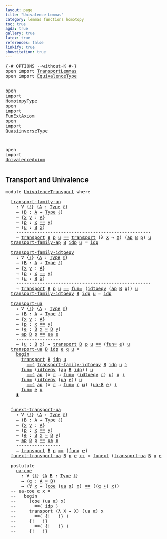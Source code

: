 ```yaml
---
layout: page
title: "Univalence Lemmas"
category: lemmas functions homotopy
toc: true
agda: true
gallery: true
latex: true
references: false
linkify: true
showcitation: true
---
```


<div class="hide" >
<pre class="Agda">
<a id="227" class="Symbol">{-#</a> <a id="231" class="Keyword">OPTIONS</a> <a id="239" class="Pragma">--without-K</a> <a id="251" class="Symbol">#-}</a>
<a id="255" class="Keyword">open</a> <a id="260" class="Keyword">import</a> <a id="267" href="TransportLemmas.html" class="Module">TransportLemmas</a>
<a id="283" class="Keyword">open</a> <a id="288" class="Keyword">import</a> <a id="295" href="EquivalenceType.html" class="Module">EquivalenceType</a>

<a id="312" class="Keyword">open</a> <a id="317" class="Keyword">import</a> <a id="324" href="HomotopyType.html" class="Module">HomotopyType</a>
<a id="337" class="Keyword">open</a> <a id="342" class="Keyword">import</a> <a id="349" href="FunExtAxiom.html" class="Module">FunExtAxiom</a>
<a id="361" class="Keyword">open</a> <a id="366" class="Keyword">import</a> <a id="373" href="QuasiinverseType.html" class="Module">QuasiinverseType</a>

<a id="391" class="Keyword">open</a> <a id="396" class="Keyword">import</a> <a id="403" href="UnivalenceAxiom.html" class="Module">UnivalenceAxiom</a>
</pre>
</div>

## Transport and Univalence

<pre class="Agda">
<a id="480" class="Keyword">module</a> <a id="487" href="UnivalenceTransport.html" class="Module">UnivalenceTransport</a> <a id="507" class="Keyword">where</a>

  <a id="transport-family-ap"></a><a id="516" href="UnivalenceTransport.html#516" class="Function">transport-family-ap</a>
    <a id="540" class="Symbol">:</a> <a id="542" class="Symbol">∀</a> <a id="544" class="Symbol">{</a><a id="545" href="UnivalenceTransport.html#545" class="Bound">ℓ</a><a id="546" class="Symbol">}</a> <a id="548" class="Symbol">{</a><a id="549" href="UnivalenceTransport.html#549" class="Bound">A</a> <a id="551" class="Symbol">:</a> <a id="553" href="Intro.html#1813" class="Function">Type</a> <a id="558" href="UnivalenceTransport.html#545" class="Bound">ℓ</a><a id="559" class="Symbol">}</a>
    <a id="565" class="Symbol">→</a> <a id="567" class="Symbol">(</a><a id="568" href="UnivalenceTransport.html#568" class="Bound">B</a> <a id="570" class="Symbol">:</a> <a id="572" href="UnivalenceTransport.html#549" class="Bound">A</a> <a id="574" class="Symbol">→</a> <a id="576" href="Intro.html#1813" class="Function">Type</a> <a id="581" href="UnivalenceTransport.html#545" class="Bound">ℓ</a><a id="582" class="Symbol">)</a>
    <a id="588" class="Symbol">→</a> <a id="590" class="Symbol">{</a><a id="591" href="UnivalenceTransport.html#591" class="Bound">x</a> <a id="593" href="UnivalenceTransport.html#593" class="Bound">y</a> <a id="595" class="Symbol">:</a> <a id="597" href="UnivalenceTransport.html#549" class="Bound">A</a><a id="598" class="Symbol">}</a>
    <a id="604" class="Symbol">→</a> <a id="606" class="Symbol">(</a><a id="607" href="UnivalenceTransport.html#607" class="Bound">p</a> <a id="609" class="Symbol">:</a> <a id="611" href="UnivalenceTransport.html#591" class="Bound">x</a> <a id="613" href="BasicTypes.html#4294" class="Datatype Operator">==</a> <a id="616" href="UnivalenceTransport.html#593" class="Bound">y</a><a id="617" class="Symbol">)</a>
    <a id="623" class="Symbol">→</a> <a id="625" class="Symbol">(</a><a id="626" href="UnivalenceTransport.html#626" class="Bound">u</a> <a id="628" class="Symbol">:</a> <a id="630" href="UnivalenceTransport.html#568" class="Bound">B</a> <a id="632" href="UnivalenceTransport.html#591" class="Bound">x</a><a id="633" class="Symbol">)</a>
    <a id="639" class="Comment">---------------------------------------------------</a>
    <a id="695" class="Symbol">→</a> <a id="697" href="Transport.html#472" class="Function">transport</a> <a id="707" href="UnivalenceTransport.html#568" class="Bound">B</a> <a id="709" href="UnivalenceTransport.html#607" class="Bound">p</a> <a id="711" href="UnivalenceTransport.html#626" class="Bound">u</a> <a id="713" href="BasicTypes.html#4294" class="Datatype Operator">==</a> <a id="716" href="Transport.html#472" class="Function">transport</a> <a id="726" class="Symbol">(λ</a> <a id="729" href="UnivalenceTransport.html#729" class="Bound">X</a> <a id="731" class="Symbol">→</a> <a id="733" href="UnivalenceTransport.html#729" class="Bound">X</a><a id="734" class="Symbol">)</a> <a id="736" class="Symbol">(</a><a id="737" href="AlgebraOnPaths.html#395" class="Function">ap</a> <a id="740" href="UnivalenceTransport.html#568" class="Bound">B</a> <a id="742" href="UnivalenceTransport.html#607" class="Bound">p</a><a id="743" class="Symbol">)</a> <a id="745" href="UnivalenceTransport.html#626" class="Bound">u</a>
  <a id="749" href="UnivalenceTransport.html#516" class="Function">transport-family-ap</a> <a id="769" href="UnivalenceTransport.html#769" class="Bound">B</a> <a id="771" href="BasicTypes.html#4349" class="InductiveConstructor">idp</a> <a id="775" href="UnivalenceTransport.html#775" class="Bound">u</a> <a id="777" class="Symbol">=</a> <a id="779" href="BasicTypes.html#4349" class="InductiveConstructor">idp</a>

  <a id="transport-family-idtoeqv"></a><a id="786" href="UnivalenceTransport.html#786" class="Function">transport-family-idtoeqv</a>
    <a id="815" class="Symbol">:</a> <a id="817" class="Symbol">∀</a> <a id="819" class="Symbol">{</a><a id="820" href="UnivalenceTransport.html#820" class="Bound">ℓ</a><a id="821" class="Symbol">}</a> <a id="823" class="Symbol">{</a><a id="824" href="UnivalenceTransport.html#824" class="Bound">A</a> <a id="826" class="Symbol">:</a> <a id="828" href="Intro.html#1813" class="Function">Type</a> <a id="833" href="UnivalenceTransport.html#820" class="Bound">ℓ</a><a id="834" class="Symbol">}</a>
    <a id="840" class="Symbol">→</a> <a id="842" class="Symbol">(</a><a id="843" href="UnivalenceTransport.html#843" class="Bound">B</a> <a id="845" class="Symbol">:</a> <a id="847" href="UnivalenceTransport.html#824" class="Bound">A</a> <a id="849" class="Symbol">→</a> <a id="851" href="Intro.html#1813" class="Function">Type</a> <a id="856" href="UnivalenceTransport.html#820" class="Bound">ℓ</a><a id="857" class="Symbol">)</a>
    <a id="863" class="Symbol">→</a> <a id="865" class="Symbol">{</a><a id="866" href="UnivalenceTransport.html#866" class="Bound">x</a> <a id="868" href="UnivalenceTransport.html#868" class="Bound">y</a> <a id="870" class="Symbol">:</a> <a id="872" href="UnivalenceTransport.html#824" class="Bound">A</a><a id="873" class="Symbol">}</a>
    <a id="879" class="Symbol">→</a> <a id="881" class="Symbol">(</a><a id="882" href="UnivalenceTransport.html#882" class="Bound">p</a> <a id="884" class="Symbol">:</a> <a id="886" href="UnivalenceTransport.html#866" class="Bound">x</a> <a id="888" href="BasicTypes.html#4294" class="Datatype Operator">==</a> <a id="891" href="UnivalenceTransport.html#868" class="Bound">y</a><a id="892" class="Symbol">)</a>
    <a id="898" class="Symbol">→</a> <a id="900" class="Symbol">(</a><a id="901" href="UnivalenceTransport.html#901" class="Bound">u</a> <a id="903" class="Symbol">:</a> <a id="905" href="UnivalenceTransport.html#843" class="Bound">B</a> <a id="907" href="UnivalenceTransport.html#866" class="Bound">x</a><a id="908" class="Symbol">)</a>
    <a id="914" class="Comment">---------------------------------------------------</a>
    <a id="970" class="Symbol">→</a> <a id="972" href="Transport.html#472" class="Function">transport</a> <a id="982" href="UnivalenceTransport.html#843" class="Bound">B</a> <a id="984" href="UnivalenceTransport.html#882" class="Bound">p</a> <a id="986" href="UnivalenceTransport.html#901" class="Bound">u</a> <a id="988" href="BasicTypes.html#4294" class="Datatype Operator">==</a> <a id="991" href="EquivalenceType.html#1311" class="Function">fun≃</a> <a id="996" class="Symbol">(</a><a id="997" href="UnivalenceAxiom.html#705" class="Function">idtoeqv</a> <a id="1005" class="Symbol">(</a><a id="1006" href="AlgebraOnPaths.html#395" class="Function">ap</a> <a id="1009" href="UnivalenceTransport.html#843" class="Bound">B</a> <a id="1011" href="UnivalenceTransport.html#882" class="Bound">p</a><a id="1012" class="Symbol">))</a> <a id="1015" href="UnivalenceTransport.html#901" class="Bound">u</a>
  <a id="1019" href="UnivalenceTransport.html#786" class="Function">transport-family-idtoeqv</a> <a id="1044" href="UnivalenceTransport.html#1044" class="Bound">B</a> <a id="1046" href="BasicTypes.html#4349" class="InductiveConstructor">idp</a> <a id="1050" href="UnivalenceTransport.html#1050" class="Bound">u</a> <a id="1052" class="Symbol">=</a> <a id="1054" href="BasicTypes.html#4349" class="InductiveConstructor">idp</a>

  <a id="transport-ua"></a><a id="1061" href="UnivalenceTransport.html#1061" class="Function">transport-ua</a>
    <a id="1078" class="Symbol">:</a> <a id="1080" class="Symbol">∀</a> <a id="1082" class="Symbol">{</a><a id="1083" href="UnivalenceTransport.html#1083" class="Bound">ℓ</a><a id="1084" class="Symbol">}</a> <a id="1086" class="Symbol">{</a><a id="1087" href="UnivalenceTransport.html#1087" class="Bound">A</a> <a id="1089" class="Symbol">:</a> <a id="1091" href="Intro.html#1813" class="Function">Type</a> <a id="1096" href="UnivalenceTransport.html#1083" class="Bound">ℓ</a><a id="1097" class="Symbol">}</a>
    <a id="1103" class="Symbol">→</a> <a id="1105" class="Symbol">(</a><a id="1106" href="UnivalenceTransport.html#1106" class="Bound">B</a> <a id="1108" class="Symbol">:</a> <a id="1110" href="UnivalenceTransport.html#1087" class="Bound">A</a> <a id="1112" class="Symbol">→</a> <a id="1114" href="Intro.html#1813" class="Function">Type</a> <a id="1119" href="UnivalenceTransport.html#1083" class="Bound">ℓ</a><a id="1120" class="Symbol">)</a>
    <a id="1126" class="Symbol">→</a> <a id="1128" class="Symbol">{</a><a id="1129" href="UnivalenceTransport.html#1129" class="Bound">x</a> <a id="1131" href="UnivalenceTransport.html#1131" class="Bound">y</a> <a id="1133" class="Symbol">:</a> <a id="1135" href="UnivalenceTransport.html#1087" class="Bound">A</a><a id="1136" class="Symbol">}</a>
    <a id="1142" class="Symbol">→</a> <a id="1144" class="Symbol">(</a><a id="1145" href="UnivalenceTransport.html#1145" class="Bound">p</a> <a id="1147" class="Symbol">:</a> <a id="1149" href="UnivalenceTransport.html#1129" class="Bound">x</a> <a id="1151" href="BasicTypes.html#4294" class="Datatype Operator">==</a> <a id="1154" href="UnivalenceTransport.html#1131" class="Bound">y</a><a id="1155" class="Symbol">)</a>
    <a id="1161" class="Symbol">→</a> <a id="1163" class="Symbol">(</a><a id="1164" href="UnivalenceTransport.html#1164" class="Bound">e</a> <a id="1166" class="Symbol">:</a> <a id="1168" href="UnivalenceTransport.html#1106" class="Bound">B</a> <a id="1170" href="UnivalenceTransport.html#1129" class="Bound">x</a> <a id="1172" href="EquivalenceType.html#994" class="Function Operator">≃</a> <a id="1174" href="UnivalenceTransport.html#1106" class="Bound">B</a> <a id="1176" href="UnivalenceTransport.html#1131" class="Bound">y</a><a id="1177" class="Symbol">)</a>
    <a id="1183" class="Symbol">→</a> <a id="1185" href="AlgebraOnPaths.html#395" class="Function">ap</a> <a id="1188" href="UnivalenceTransport.html#1106" class="Bound">B</a> <a id="1190" href="UnivalenceTransport.html#1145" class="Bound">p</a> <a id="1192" href="BasicTypes.html#4294" class="Datatype Operator">==</a> <a id="1195" href="UnivalenceAxiom.html#1389" class="Function">ua</a> <a id="1198" href="UnivalenceTransport.html#1164" class="Bound">e</a>
    <a id="1204" class="Comment">-----------------</a>
    <a id="1226" class="Symbol">→</a> <a id="1228" class="Symbol">(</a><a id="1229" href="UnivalenceTransport.html#1229" class="Bound">u</a> <a id="1231" class="Symbol">:</a> <a id="1233" href="UnivalenceTransport.html#1106" class="Bound">B</a> <a id="1235" href="UnivalenceTransport.html#1129" class="Bound">x</a><a id="1236" class="Symbol">)</a> <a id="1238" class="Symbol">→</a> <a id="1240" href="Transport.html#472" class="Function">transport</a> <a id="1250" href="UnivalenceTransport.html#1106" class="Bound">B</a> <a id="1252" href="UnivalenceTransport.html#1145" class="Bound">p</a> <a id="1254" href="UnivalenceTransport.html#1229" class="Bound">u</a> <a id="1256" href="BasicTypes.html#4294" class="Datatype Operator">==</a> <a id="1259" class="Symbol">(</a><a id="1260" href="EquivalenceType.html#1311" class="Function">fun≃</a> <a id="1265" href="UnivalenceTransport.html#1164" class="Bound">e</a><a id="1266" class="Symbol">)</a> <a id="1268" href="UnivalenceTransport.html#1229" class="Bound">u</a>
  <a id="1272" href="UnivalenceTransport.html#1061" class="Function">transport-ua</a> <a id="1285" href="UnivalenceTransport.html#1285" class="Bound">B</a> <a id="1287" href="BasicTypes.html#4349" class="InductiveConstructor">idp</a> <a id="1291" href="UnivalenceTransport.html#1291" class="Bound">e</a> <a id="1293" href="UnivalenceTransport.html#1293" class="Bound">q</a> <a id="1295" href="UnivalenceTransport.html#1295" class="Bound">u</a> <a id="1297" class="Symbol">=</a>
    <a id="1303" href="BasicFunctions.html#5368" class="Function Operator">begin</a>
      <a id="1315" href="Transport.html#472" class="Function">transport</a> <a id="1325" href="UnivalenceTransport.html#1285" class="Bound">B</a> <a id="1327" href="BasicTypes.html#4349" class="InductiveConstructor">idp</a> <a id="1331" href="UnivalenceTransport.html#1295" class="Bound">u</a>
        <a id="1341" href="BasicFunctions.html#5068" class="Function Operator">==⟨</a> <a id="1345" href="UnivalenceTransport.html#786" class="Function">transport-family-idtoeqv</a> <a id="1370" href="UnivalenceTransport.html#1285" class="Bound">B</a> <a id="1372" href="BasicTypes.html#4349" class="InductiveConstructor">idp</a> <a id="1376" href="UnivalenceTransport.html#1295" class="Bound">u</a> <a id="1378" href="BasicFunctions.html#5068" class="Function Operator">⟩</a>
      <a id="1386" href="EquivalenceType.html#1311" class="Function">fun≃</a> <a id="1391" class="Symbol">(</a><a id="1392" href="UnivalenceAxiom.html#705" class="Function">idtoeqv</a> <a id="1400" class="Symbol">(</a><a id="1401" href="AlgebraOnPaths.html#395" class="Function">ap</a> <a id="1404" href="UnivalenceTransport.html#1285" class="Bound">B</a> <a id="1406" href="BasicTypes.html#4349" class="InductiveConstructor">idp</a><a id="1409" class="Symbol">))</a> <a id="1412" href="UnivalenceTransport.html#1295" class="Bound">u</a>
        <a id="1422" href="BasicFunctions.html#5068" class="Function Operator">==⟨</a> <a id="1426" href="AlgebraOnPaths.html#395" class="Function">ap</a> <a id="1429" class="Symbol">(λ</a> <a id="1432" href="UnivalenceTransport.html#1432" class="Bound">r</a> <a id="1434" class="Symbol">→</a> <a id="1436" href="EquivalenceType.html#1311" class="Function">fun≃</a> <a id="1441" class="Symbol">(</a><a id="1442" href="UnivalenceAxiom.html#705" class="Function">idtoeqv</a> <a id="1450" href="UnivalenceTransport.html#1432" class="Bound">r</a><a id="1451" class="Symbol">)</a> <a id="1453" href="UnivalenceTransport.html#1295" class="Bound">u</a><a id="1454" class="Symbol">)</a> <a id="1456" href="UnivalenceTransport.html#1293" class="Bound">q</a> <a id="1458" href="BasicFunctions.html#5068" class="Function Operator">⟩</a>
      <a id="1466" href="EquivalenceType.html#1311" class="Function">fun≃</a> <a id="1471" class="Symbol">(</a><a id="1472" href="UnivalenceAxiom.html#705" class="Function">idtoeqv</a> <a id="1480" class="Symbol">(</a><a id="1481" href="UnivalenceAxiom.html#1389" class="Function">ua</a> <a id="1484" href="UnivalenceTransport.html#1291" class="Bound">e</a><a id="1485" class="Symbol">))</a> <a id="1488" href="UnivalenceTransport.html#1295" class="Bound">u</a>
        <a id="1498" href="BasicFunctions.html#5068" class="Function Operator">==⟨</a> <a id="1502" href="AlgebraOnPaths.html#395" class="Function">ap</a> <a id="1505" class="Symbol">(λ</a> <a id="1508" href="UnivalenceTransport.html#1508" class="Bound">r</a> <a id="1510" class="Symbol">→</a> <a id="1512" href="EquivalenceType.html#1311" class="Function">fun≃</a> <a id="1517" href="UnivalenceTransport.html#1508" class="Bound">r</a> <a id="1519" href="UnivalenceTransport.html#1295" class="Bound">u</a><a id="1520" class="Symbol">)</a> <a id="1522" class="Symbol">(</a><a id="1523" href="UnivalenceAxiom.html#1555" class="Function">ua-β</a> <a id="1528" href="UnivalenceTransport.html#1291" class="Bound">e</a><a id="1529" class="Symbol">)</a> <a id="1531" href="BasicFunctions.html#5068" class="Function Operator">⟩</a>
      <a id="1539" href="EquivalenceType.html#1311" class="Function">fun≃</a> <a id="1544" href="UnivalenceTransport.html#1291" class="Bound">e</a> <a id="1546" href="UnivalenceTransport.html#1295" class="Bound">u</a>
    <a id="1552" href="BasicFunctions.html#5251" class="Function Operator">∎</a>


  <a id="funext-transport-ua"></a><a id="1558" href="UnivalenceTransport.html#1558" class="Function">funext-transport-ua</a>
    <a id="1582" class="Symbol">:</a> <a id="1584" class="Symbol">∀</a> <a id="1586" class="Symbol">{</a><a id="1587" href="UnivalenceTransport.html#1587" class="Bound">ℓ</a><a id="1588" class="Symbol">}</a> <a id="1590" class="Symbol">{</a><a id="1591" href="UnivalenceTransport.html#1591" class="Bound">A</a> <a id="1593" class="Symbol">:</a> <a id="1595" href="Intro.html#1813" class="Function">Type</a> <a id="1600" href="UnivalenceTransport.html#1587" class="Bound">ℓ</a><a id="1601" class="Symbol">}</a>
    <a id="1607" class="Symbol">→</a> <a id="1609" class="Symbol">(</a><a id="1610" href="UnivalenceTransport.html#1610" class="Bound">B</a> <a id="1612" class="Symbol">:</a> <a id="1614" href="UnivalenceTransport.html#1591" class="Bound">A</a> <a id="1616" class="Symbol">→</a> <a id="1618" href="Intro.html#1813" class="Function">Type</a> <a id="1623" href="UnivalenceTransport.html#1587" class="Bound">ℓ</a><a id="1624" class="Symbol">)</a>
    <a id="1630" class="Symbol">→</a> <a id="1632" class="Symbol">{</a><a id="1633" href="UnivalenceTransport.html#1633" class="Bound">x</a> <a id="1635" href="UnivalenceTransport.html#1635" class="Bound">y</a> <a id="1637" class="Symbol">:</a> <a id="1639" href="UnivalenceTransport.html#1591" class="Bound">A</a><a id="1640" class="Symbol">}</a>
    <a id="1646" class="Symbol">→</a> <a id="1648" class="Symbol">(</a><a id="1649" href="UnivalenceTransport.html#1649" class="Bound">p</a> <a id="1651" class="Symbol">:</a> <a id="1653" href="UnivalenceTransport.html#1633" class="Bound">x</a> <a id="1655" href="BasicTypes.html#4294" class="Datatype Operator">==</a> <a id="1658" href="UnivalenceTransport.html#1635" class="Bound">y</a><a id="1659" class="Symbol">)</a>
    <a id="1665" class="Symbol">→</a> <a id="1667" class="Symbol">(</a><a id="1668" href="UnivalenceTransport.html#1668" class="Bound">e</a> <a id="1670" class="Symbol">:</a> <a id="1672" href="UnivalenceTransport.html#1610" class="Bound">B</a> <a id="1674" href="UnivalenceTransport.html#1633" class="Bound">x</a> <a id="1676" href="EquivalenceType.html#994" class="Function Operator">≃</a> <a id="1678" href="UnivalenceTransport.html#1610" class="Bound">B</a> <a id="1680" href="UnivalenceTransport.html#1635" class="Bound">y</a><a id="1681" class="Symbol">)</a>
    <a id="1687" class="Symbol">→</a> <a id="1689" href="AlgebraOnPaths.html#395" class="Function">ap</a> <a id="1692" href="UnivalenceTransport.html#1610" class="Bound">B</a> <a id="1694" href="UnivalenceTransport.html#1649" class="Bound">p</a> <a id="1696" href="BasicTypes.html#4294" class="Datatype Operator">==</a> <a id="1699" href="UnivalenceAxiom.html#1389" class="Function">ua</a> <a id="1702" href="UnivalenceTransport.html#1668" class="Bound">e</a>
    <a id="1708" class="Comment">-----------------</a>
    <a id="1730" class="Symbol">→</a> <a id="1732" href="Transport.html#472" class="Function">transport</a> <a id="1742" href="UnivalenceTransport.html#1610" class="Bound">B</a> <a id="1744" href="UnivalenceTransport.html#1649" class="Bound">p</a> <a id="1746" href="BasicTypes.html#4294" class="Datatype Operator">==</a> <a id="1749" class="Symbol">(</a><a id="1750" href="EquivalenceType.html#1311" class="Function">fun≃</a> <a id="1755" href="UnivalenceTransport.html#1668" class="Bound">e</a><a id="1756" class="Symbol">)</a>
  <a id="1760" href="UnivalenceTransport.html#1558" class="Function">funext-transport-ua</a> <a id="1780" href="UnivalenceTransport.html#1780" class="Bound">B</a> <a id="1782" href="UnivalenceTransport.html#1782" class="Bound">p</a> <a id="1784" href="UnivalenceTransport.html#1784" class="Bound">e</a> <a id="1786" href="UnivalenceTransport.html#1786" class="Bound">x₁</a> <a id="1789" class="Symbol">=</a> <a id="1791" href="FunExtAxiom.html#962" class="Function">funext</a> <a id="1798" class="Symbol">(</a><a id="1799" href="UnivalenceTransport.html#1061" class="Function">transport-ua</a> <a id="1812" href="UnivalenceTransport.html#1780" class="Bound">B</a> <a id="1814" href="UnivalenceTransport.html#1782" class="Bound">p</a> <a id="1816" href="UnivalenceTransport.html#1784" class="Bound">e</a> <a id="1818" href="UnivalenceTransport.html#1786" class="Bound">x₁</a><a id="1820" class="Symbol">)</a>

  <a id="1825" class="Keyword">postulate</a>
    <a id="ua-coe"></a><a id="1839" href="UnivalenceTransport.html#1839" class="Postulate">ua-coe</a>
      <a id="1852" class="Symbol">:</a> <a id="1854" class="Symbol">∀</a> <a id="1856" class="Symbol">{</a><a id="1857" href="UnivalenceTransport.html#1857" class="Bound">ℓ</a><a id="1858" class="Symbol">}</a> <a id="1860" class="Symbol">{</a><a id="1861" href="UnivalenceTransport.html#1861" class="Bound">A</a> <a id="1863" href="UnivalenceTransport.html#1863" class="Bound">B</a> <a id="1865" class="Symbol">:</a> <a id="1867" href="Intro.html#1813" class="Function">Type</a> <a id="1872" href="UnivalenceTransport.html#1857" class="Bound">ℓ</a><a id="1873" class="Symbol">}</a>
      <a id="1881" class="Symbol">→</a> <a id="1883" class="Symbol">(</a><a id="1884" href="UnivalenceTransport.html#1884" class="Bound">α</a> <a id="1886" class="Symbol">:</a> <a id="1888" href="UnivalenceTransport.html#1861" class="Bound">A</a> <a id="1890" href="EquivalenceType.html#994" class="Function Operator">≃</a> <a id="1892" href="UnivalenceTransport.html#1863" class="Bound">B</a><a id="1893" class="Symbol">)</a>
      <a id="1901" class="Symbol">→</a> <a id="1903" class="Symbol">(∀</a> <a id="1906" href="UnivalenceTransport.html#1906" class="Bound">x</a> <a id="1908" class="Symbol">→</a> <a id="1910" class="Symbol">(</a><a id="1911" href="Transport.html#794" class="Function">coe</a> <a id="1915" class="Symbol">(</a><a id="1916" href="UnivalenceAxiom.html#1389" class="Function">ua</a> <a id="1919" href="UnivalenceTransport.html#1884" class="Bound">α</a><a id="1920" class="Symbol">)</a> <a id="1922" href="UnivalenceTransport.html#1906" class="Bound">x</a><a id="1923" class="Symbol">)</a> <a id="1925" href="BasicTypes.html#4294" class="Datatype Operator">==</a> <a id="1928" class="Symbol">((</a><a id="1930" href="UnivalenceTransport.html#1884" class="Bound">α</a> <a id="1932" href="EquivalenceType.html#1328" class="Function Operator">∙</a><a id="1933" class="Symbol">)</a> <a id="1935" href="UnivalenceTransport.html#1906" class="Bound">x</a><a id="1936" class="Symbol">))</a>
  <a id="1941" class="Comment">-- ua-coe α x =</a>
  <a id="1959" class="Comment">--   begin</a>
  <a id="1972" class="Comment">--     (coe (ua α) x)</a>
  <a id="1996" class="Comment">--       ==⟨ idp ⟩</a>
  <a id="2017" class="Comment">--     transport (λ X → X) (ua α) x</a>
  <a id="2055" class="Comment">--       ==⟨ {!   !} ⟩</a>
  <a id="2080" class="Comment">--     {!   !}</a>
  <a id="2097" class="Comment">--       ==⟨ {!   !} ⟩</a>
  <a id="2122" class="Comment">--     {!   !}</a>
</pre>
